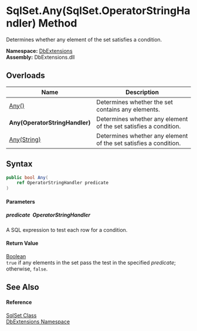 SqlSet.Any(SqlSet.OperatorStringHandler) Method
===============================================
Determines whether any element of the set satisfies a condition.
  
**Namespace:** [DbExtensions][1]  
**Assembly:** DbExtensions.dll

Overloads
---------

| Name                           | Description                                                      |
| ------------------------------ | ---------------------------------------------------------------- |
| [Any()][2]                     | Determines whether the set contains any elements.                |
| **Any(OperatorStringHandler)** | Determines whether any element of the set satisfies a condition. |
| [Any(String)][3]               | Determines whether any element of the set satisfies a condition. |


Syntax
------

```csharp
public bool Any(
	ref OperatorStringHandler predicate
)
```

#### Parameters

##### *predicate*  OperatorStringHandler
A SQL expression to test each row for a condition.

#### Return Value
[Boolean][4]  
`true` if any elements in the set pass the test in the specified *predicate*; otherwise, `false`.

See Also
--------

#### Reference
[SqlSet Class][5]  
[DbExtensions Namespace][1]  

[1]: ../README.md
[2]: Any.md
[3]: Any_2.md
[4]: https://learn.microsoft.com/dotnet/api/system.boolean
[5]: README.md